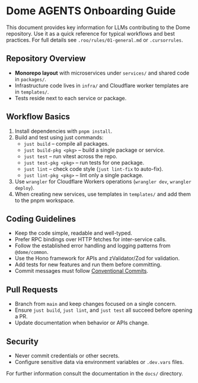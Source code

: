 # Dome AGENTS Onboarding Guide

This document provides key information for LLMs contributing to the Dome repository. Use it as a quick reference for typical workflows and best practices. For full details see `.roo/rules/01-general.md` or `.cursorrules`.

## Repository Overview

- **Monorepo layout** with microservices under `services/` and shared code in `packages/`.
- Infrastructure code lives in `infra/` and Cloudflare worker templates are in `templates/`.
- Tests reside next to each service or package.

## Workflow Basics

1. Install dependencies with `pnpm install`.
2. Build and test using just commands:
   - `just build` – compile all packages.
   - `just build-pkg <pkg>` – build a single package or service.
   - `just test` – run vitest across the repo.
   - `just test-pkg <pkg>` – run tests for one package.
   - `just lint` – check code style (`just lint-fix` to auto-fix).
   - `just lint-pkg <pkg>` – lint only a single package.
3. Use `wrangler` for Cloudflare Workers operations (`wrangler dev`, `wrangler deploy`).
4. When creating new services, use templates in `templates/` and add them to the pnpm workspace.

## Coding Guidelines

- Keep the code simple, readable and well-typed.
- Prefer RPC bindings over HTTP fetches for inter-service calls.
- Follow the established error handling and logging patterns from `@dome/common`.
- Use the Hono framework for APIs and zValidator/Zod for validation.
- Add tests for new features and run them before committing.
- Commit messages must follow [Conventional Commits](https://www.conventionalcommits.org/).

## Pull Requests

- Branch from `main` and keep changes focused on a single concern.
- Ensure `just build`, `just lint`, and `just test` all succeed before opening a PR.
- Update documentation when behavior or APIs change.

## Security

- Never commit credentials or other secrets.
- Configure sensitive data via environment variables or `.dev.vars` files.

For further information consult the documentation in the `docs/` directory.
